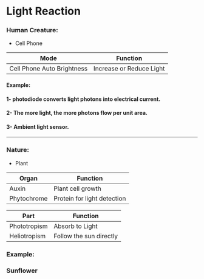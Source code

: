 # Light Reaction

### Human Creature:
- Cell Phone

| Mode                            | Function                 |
|---------------------------------|--------------------------|
| Cell Phone Auto Brightness | Increase or Reduce Light |

#### Example:
#### 1- photodiode converts light photons into electrical current.

#### 2-  The more light, the more photons flow per unit area.

#### 3- Ambient light sensor.

***

### Nature:
- Plant

| Organ       | Function                    |
|-------------|-----------------------------|
| Auxin       | Plant cell growth           |
| Phytochrome | Protein for light detection |


| Part         | Function                |
|--------------|-------------------------|
| Phototropism | Absorb to Light         |
| Heliotropism | Follow the sun directly |

### Example:
### Sunflower
